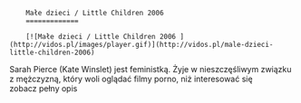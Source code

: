 
        Małe dzieci / Little Children 2006 
        =============
        
        [![Małe dzieci / Little Children 2006 ](http://vidos.pl/images/player.gif)](http://vidos.pl/male-dzieci-little-children-2006)
        
        
 Sarah Pierce (Kate Winslet) jest feministką. Żyje w nieszczęśliwym związku z mężczyzną, który woli oglądać filmy porno, niż interesować się zobacz pełny opis
    